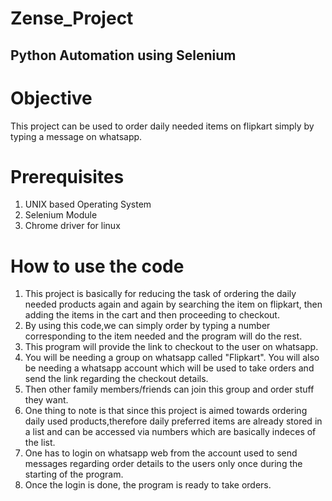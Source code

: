 # Zense_Project
## Python Automation using Selenium
#  Objective
This project can be used to order daily needed items on flipkart simply by typing a message on whatsapp.

# Prerequisites
1) UNIX based Operating System
2) Selenium Module
3) Chrome driver for linux

# How to use the code
1) This project is basically for reducing the task of ordering the daily needed products again and again by searching the item on flipkart, then adding the items in the cart and then proceeding to checkout. 
2) By using this code,we can simply order by typing a number corresponding to the item needed and the program will do the rest. 
3) This program will provide the link to checkout to the user on whatsapp.
4) You will be needing a group on whatsapp called "Flipkart". You will also be needing a whatsapp account which will be used to take orders and send the link regarding the checkout details.
5) Then other family members/friends can join this group and order stuff they want.
6) One thing to note is that since this project is aimed towards ordering daily used products,therefore daily preferred items are already stored in a list and can be accessed via numbers which are basically indeces of the list.
7) One has to login on whatsapp web from the account used to send messages regarding order details to the users only once during the starting of the program.
8) Once the login is done, the program is ready to take orders.


